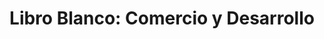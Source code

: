 ---
title: 'Libro Blanco: Comercio y Desarrollo'
description: 'España, comercio y desarrollo: lo que hace, lo que dice que hace y lo que debería hacer'
link: /documentos/240712-Informe-CIECODE-Comercio-y-Desarrollo.pdf
tags:
    - coherencia-de-politicas
    - comercio-internacional
    - libro-blanco-del-desarrollo
createdAt: 2020-10-22
---